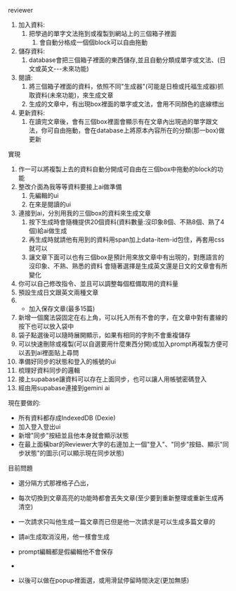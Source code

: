 reviewer 

1. 加入資料:
   1. 把學過的單字文法拖到或複製到網站上的三個箱子裡面
      1. 會自動分格成一個個block可以自由拖動
2. 儲存資料:
   1. database會把三個箱子裡面的東西儲存,並且自動分類成單字或文法、(日文或英文---未來功能)
3. 閱讀:
   1. 將三個箱子裡面的資料，依照不同"生成器"(可能是日檢或托福生成器)抓取資料(未來功能)，來生成文章
   2. 生成的文章中，有出現box裡面的單字或文法，會用不同顏色的底線標出
4. 更新資料:
   1. 在讀完文章後，會有三個box裡面會顯示有在文章內出現過的單字跟文法，你可自由拖動，會在database上將原本內容所在的分類(那一box)做更新

實現

1. 作一可以將複製上去的資料自動分開成可自由在三個box中拖動的block的功能
2. 整改介面為我等等資料要接上ai做準備
   1. 先編輯的ui
   2. 在來是閱讀的ui
3. 連接到ai，分別用我的三個box的資料來生成文章
   1. 按下生成時會隨機提供20個資料(資料數量:沒印象8個、不熟8個、熟了4個)給ai做生成
   2. 再生成時就請他有用到的資料用span加上data-item-id包住，再套用css就可以
   3. 讓文章下面可以也有三個box是預計用來放文章中有出現的，對應語言的沒印象、不熟、熟悉的資料
   會隨著選擇是生成英文還是日文的文章會有所變化
4. 你可以自己修改指令、並且可以調整每個框備取用的資料量
5. 預設生成日文跟英文兩種文章
6. - 加入保存文章(最多15篇)
7. 新增一個魔法袋固定在右上角，可以托入所有不會的字，在文章中對有畫線的按下也可以放入袋中
8. 袋子點選後可以隨時展開顯示，如果有相同的字則不會重複儲存
9. 可以快速刪除或複製(可以自選要用什麼東西分開)或加入prompt再複製方便可以丟到ai裡面貼上尋問
10. 準備好同步的狀態和登入的帳號的ui
11. 梳理好資料同步的邏輯
12. 接上supabase讓資料可以存在上面同步，也可以讓人用帳號密碼登入
13. 經由用supabase連接到gemini ai


現在要做的:
- 所有資料都存成IndexedDB (Dexie) 
- 加入登入登出ui
- 新增"同步"按紐並且他本身就會顯示狀態
- 在最上面橫bar的Reviewer大字的右邊加上一個"登入"、"同步"按鈕、顯示"同步狀態"的圖示(可以顯示現在同步狀態)



目前問題
- 選分隔方式那裡格子凸出，
- 每次切換到文章高亮的功能時都會丟失文章(至少要到重新整理或重新生成再清空)
- 一次請求只叫他生成一篇文章而已但是他一次請求是可以生成多篇文章的
- 請ai生成取消沒用，他一樣會生成
- prompt編輯都是假編輯他不會保存
- 














- 以後可以做在popup裡面選，或用滑鼠停留時間決定(更加無感) 
